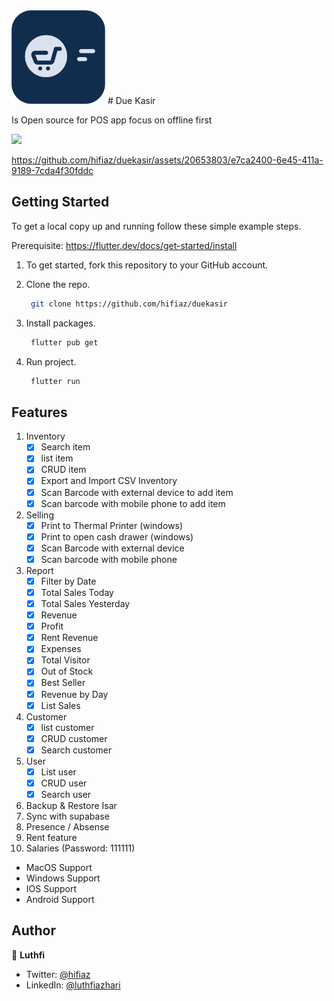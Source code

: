 <img width="150" src="assets/logo.png" alt="Due Kasir Logo">
# Due Kasir

Is Open source for POS app focus on offline first

[<img src="https://github.com/hifiaz/duekasir/assets/20653803/b0af666a-99c3-414a-b9e0-0558e8bee10b" width="250">](https://play.google.com/store/apps/details?id=com.devindo.due_kasir)


https://github.com/hifiaz/duekasir/assets/20653803/e7ca2400-6e45-411a-9189-7cda4f30fddc



## Getting Started

To get a local copy up and running follow these simple example steps.

Prerequisite: https://flutter.dev/docs/get-started/install

1. To get started, fork this repository to your GitHub account.

2. Clone the repo.
    ```sh
     git clone https://github.com/hifiaz/duekasir
    ```
3. Install packages.
    ```sh
     flutter pub get
    ```
4. Run project.
    ```sh
     flutter run
    ```

## Features

1. Inventory
    - [x] Search item
    - [x] list item
    - [x] CRUD item
    - [x] Export and Import CSV Inventory
    - [x] Scan Barcode with external device to add item
    - [x] Scan barcode with mobile phone to add item
2. Selling
    - [x] Print to Thermal Printer (windows)
    - [x] Print to open cash drawer (windows)
    - [x] Scan Barcode with external device
    - [x] Scan barcode with mobile phone
3. Report
    - [x] Filter by Date
    - [x] Total Sales Today
    - [x] Total Sales Yesterday
    - [x] Revenue
    - [x] Profit
    - [x] Rent Revenue
    - [x] Expenses
    - [x] Total Visitor
    - [x] Out of Stock
    - [x] Best Seller
    - [x] Revenue by Day
    - [x] List Sales
4. Customer
    - [x] list customer
    - [x] CRUD customer
    - [x] Search customer
5. User
    - [x] List user
    - [x] CRUD user
    - [x] Search user
6. Backup & Restore Isar
7. Sync with supabase
8. Presence / Absense
9. Rent feature
10. Salaries (Password: 111111)
* MacOS Support
* Windows Support
* IOS Support
* Android Support

## Author

👤 **Luthfi**

* Twitter: [@hifiaz](https://twitter.com/hifiaz)
* LinkedIn: [@luthfiazhari](https://linkedin.com/in/luthfiazhari)
